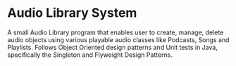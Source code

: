 # Audio Library System
A small Audio Library program that enables user to create, manage, delete audio objects using various playable audio classes like Podcasts, Songs and Playlists.
Follows Object Oriented design patterns and Unit tests in Java, specifically the Singleton and Flyweight Design Patterns.
